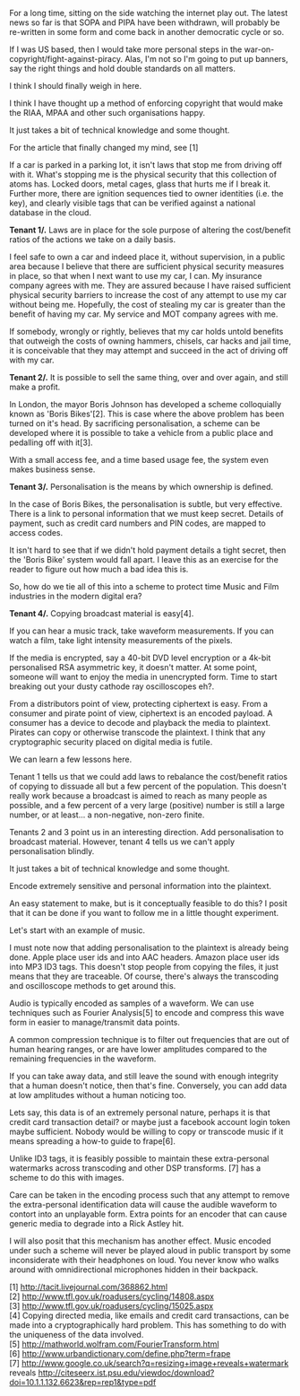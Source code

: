 For a long time, sitting on the side watching the internet play out. The
latest news so far is that SOPA and PIPA have been withdrawn, will probably be
re-written in some form and come back in another democratic cycle or so.

If I was US based, then I would take more personal steps in the war-on-
copyright/fight-against-piracy. Alas, I'm not so I'm going to put up banners,
say the right things and hold double standards on all matters.

I think I should finally weigh in here.

I think I have thought up a method of enforcing copyright that would make the
RIAA, MPAA and other such organisations happy.

It just takes a bit of technical knowledge and some thought.

For the article that finally changed my mind, see [1]

If a car is parked in a parking lot, it isn't laws that stop me from driving
off with it. What's stopping me is the physical security that this collection
of atoms has. Locked doors, metal cages, glass that hurts me if I break it.
Further more, there are ignition sequences tied to owner identities (i.e. the
key), and clearly visible tags that can be verified against a national
database in the cloud.

**Tenant 1/.** Laws are in place for the sole purpose of altering the cost/benefit ratios of the actions we take on a daily basis.

I feel safe to own a car and indeed place it, without supervision, in a public
area because I believe that there are sufficient physical security measures in
place, so that when I next want to use my car, I can. My insurance company
agrees with me. They are assured because I have raised sufficient physical
security barriers to increase the cost of any attempt to use my car without
being me. Hopefully, the cost of stealing my car is greater than the benefit
of having my car. My service and MOT company agrees with me.

If somebody, wrongly or rightly, believes that my car holds untold benefits
that outweigh the costs of owning hammers, chisels, car hacks and jail time,
it is conceivable that they may attempt and succeed in the act of driving off
with my car.

**Tenant 2/.** It is possible to sell the same thing, over and over again, and still make a profit.

In London, the mayor Boris Johnson has developed a scheme colloquially known
as 'Boris Bikes'[2]. This is case where the above problem has been turned on
it's head. By sacrificing personalisation, a scheme can be developed where it
is possible to take a vehicle from a public place and pedalling off with
it[3].

With a small access fee, and a time based usage fee, the system even makes
business sense.

**Tenant 3/.** Personalisation is the means by which ownership is defined.

In the case of Boris Bikes, the personalisation is subtle, but very effective.
There is a link to personal information that we must keep secret. Details of
payment, such as credit card numbers and PIN codes, are mapped to access
codes.

It isn't hard to see that if we didn't hold payment details a tight secret,
then the 'Boris Bike' system would fall apart. I leave this as an exercise for
the reader to figure out how much a bad idea this is.

So, how do we tie all of this into a scheme to protect time Music and Film
industries in the modern digital era?

**Tenant 4/.** Copying broadcast material is easy[4].

If you can hear a music track, take waveform measurements. If you can watch a
film, take light intensity measurements of the pixels.

If the media is encrypted, say a 40-bit DVD level encryption or a 4k-bit
personalised RSA asymmetric key, it doesn't matter. At some point, someone
will want to enjoy the media in unencrypted form. Time to start breaking out
your dusty cathode ray oscilloscopes eh?.

From a distributors point of view, protecting ciphertext is easy. From a
consumer and pirate point of view, ciphertext is an encoded payload. A
consumer has a device to decode and playback the media to plaintext. Pirates
can copy or otherwise transcode the plaintext. I think that any cryptographic
security placed on digital media is futile.

We can learn a few lessons here.

Tenant 1 tells us that we could add laws to rebalance the cost/benefit ratios
of copying to dissuade all but a few percent of the population. This doesn't
really work because a broadcast is aimed to reach as many people as possible,
and a few percent of a very large (positive) number is still a large number,
or at least... a non-negative, non-zero finite.

Tenants 2 and 3 point us in an interesting direction. Add personalisation to
broadcast material. However, tenant 4 tells us we can't apply personalisation
blindly.

It just takes a bit of technical knowledge and some thought.

Encode extremely sensitive and personal information into the plaintext.

An easy statement to make, but is it conceptually feasible to do this? I posit
that it can be done if you want to follow me in a little thought experiment.

Let's start with an example of music.

I must note now that adding personalisation to the plaintext is already being
done. Apple place user ids and into AAC headers. Amazon place user ids into
MP3 ID3 tags. This doesn't stop people from copying the files, it just means
that they are traceable. Of course, there's always the transcoding and
oscilloscope methods to get around this.

Audio is typically encoded as samples of a waveform. We can use techniques
such as Fourier Analysis[5] to encode and compress this wave form in easier to
manage/transmit data points.

A common compression technique is to filter out frequencies that are out of
human hearing ranges, or are have lower amplitudes compared to the remaining
frequencies in the waveform.

If you can take away data, and still leave the sound with enough integrity
that a human doesn't notice, then that's fine. Conversely, you can add data at
low amplitudes without a human noticing too.

Lets say, this data is of an extremely personal nature, perhaps it is that
credit card transaction detail? or maybe just a facebook account login token
maybe sufficient. Nobody would be willing to copy or transcode music if it
means spreading a how-to guide to frape[6].

Unlike ID3 tags, it is feasibly possible to maintain these extra-personal
watermarks across transcoding and other DSP transforms. [7] has a scheme to do
this with images.

Care can be taken in the encoding process such that any attempt to remove the
extra-personal identification data will cause the audible waveform to contort
into an unplayable form. Extra points for an encoder that can cause generic
media to degrade into a Rick Astley hit.

I will also posit that this mechanism has another effect. Music encoded under
such a scheme will never be played aloud in public transport by some
inconsiderate with their headphones on loud. You never know who walks around
with omnidirectional microphones hidden in their backpack.

[1] <http://tacit.livejournal.com/368862.html>  
[2] <http://www.tfl.gov.uk/roadusers/cycling/14808.aspx>  
[3] <http://www.tfl.gov.uk/roadusers/cycling/15025.aspx>  
[4] Copying directed media, like emails and credit card transactions, can be
made into a cryptographically hard problem. This has something to do with the
uniqueness of the data involved.  
[5] <http://mathworld.wolfram.com/FourierTransform.html>  
[6] <http://www.urbandictionary.com/define.php?term=frape>  
[7] <http://www.google.co.uk/search?q=resizing+image+reveals+watermark> reveals 
<http://citeseerx.ist.psu.edu/viewdoc/download?doi=10.1.1.132.6623&rep=rep1&type=pdf>